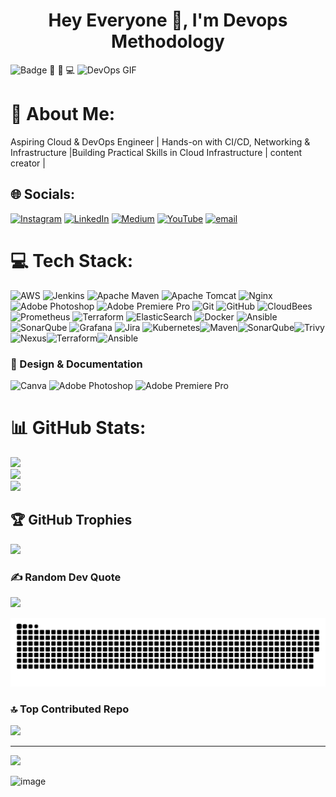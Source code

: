 <h1 align="center">Hey Everyone 👋, I'm Devops Methodology</h1>

                                       
                                                                  
                                                                                                                                                 
                                        
![Badge](https://img.shields.io/badge/Funky%20DevOps-%F0%9F%A4%96-orange?style=for-the-badge)
🎨 🚀 💻
![DevOps GIF](https://raw.githubusercontent.com/devops-methodology/update/main/giphy.gif)

# 💫 About Me:
Aspiring Cloud & DevOps Engineer | Hands-on with CI/CD, Networking & Infrastructure |Building Practical Skills in Cloud Infrastructure | content creator |



## 🌐 Socials:
[![Instagram](https://img.shields.io/badge/Instagram-%23E4405F.svg?logo=Instagram&logoColor=white)](https://instagram.com/devopsmethodology) [![LinkedIn](https://img.shields.io/badge/LinkedIn-%230077B5.svg?logo=linkedin&logoColor=white)](https://linkedin.com/in/https://www.linkedin.com/in/devops-methodology-40b26b301/) [![Medium](https://img.shields.io/badge/Medium-12100E?logo=medium&logoColor=white)](https://medium.com/@https://medium.com/@methodologydevops) [![YouTube](https://img.shields.io/badge/YouTube-%23FF0000.svg?logo=YouTube&logoColor=white)](https://youtube.com/@@devopsmethodology-q4x) [![email](https://img.shields.io/badge/Email-D14836?logo=gmail&logoColor=white)](mailto:methodologydevops@gmail.com) 

# 💻 Tech Stack:
![AWS](https://img.shields.io/badge/AWS-%23FF9900.svg?style=for-the-badge&logo=amazon-aws&logoColor=white) ![Jenkins](https://img.shields.io/badge/jenkins-%232C5263.svg?style=for-the-badge&logo=jenkins&logoColor=white) ![Apache Maven](https://img.shields.io/badge/Apache%20Maven-C71A36?style=for-the-badge&logo=Apache%20Maven&logoColor=white) ![Apache Tomcat](https://img.shields.io/badge/apache%20tomcat-%23F8DC75.svg?style=for-the-badge&logo=apache-tomcat&logoColor=black) ![Nginx](https://img.shields.io/badge/nginx-%23009639.svg?style=for-the-badge&logo=nginx&logoColor=white) ![Adobe Photoshop](https://img.shields.io/badge/adobe%20photoshop-%2331A8FF.svg?style=for-the-badge&logo=adobe%20photoshop&logoColor=white) ![Adobe Premiere Pro](https://img.shields.io/badge/Adobe%20Premiere%20Pro-9999FF.svg?style=for-the-badge&logo=Adobe%20Premiere%20Pro&logoColor=white) ![Git](https://img.shields.io/badge/git-%23F05033.svg?style=for-the-badge&logo=git&logoColor=white) ![GitHub](https://img.shields.io/badge/github-%23121011.svg?style=for-the-badge&logo=github&logoColor=white) ![CloudBees](https://img.shields.io/badge/CloudBees-1997B5&?logo=cloudbees&logoColor=white&style=for-the-badge) ![Prometheus](https://img.shields.io/badge/Prometheus-E6522C?style=for-the-badge&logo=Prometheus&logoColor=white) ![Terraform](https://img.shields.io/badge/terraform-%235835CC.svg?style=for-the-badge&logo=terraform&logoColor=white) ![ElasticSearch](https://img.shields.io/badge/-ElasticSearch-005571?style=for-the-badge&logo=elasticsearch) ![Docker](https://img.shields.io/badge/docker-%230db7ed.svg?style=for-the-badge&logo=docker&logoColor=white) ![Ansible](https://img.shields.io/badge/ansible-%231A1918.svg?style=for-the-badge&logo=ansible&logoColor=white) ![SonarQube](https://img.shields.io/badge/SonarQube-black?style=for-the-badge&logo=sonarqube&logoColor=4E9BCD) ![Grafana](https://img.shields.io/badge/grafana-%23F46800.svg?style=for-the-badge&logo=grafana&logoColor=white) ![Jira](https://img.shields.io/badge/jira-%230A0FFF.svg?style=for-the-badge&logo=jira&logoColor=white) ![Kubernetes](https://img.shields.io/badge/kubernetes-%23326ce5.svg?style=for-the-badge&logo=kubernetes&logoColor=white)![Maven](https://img.shields.io/badge/Maven-C71A36?style=for-the-badge&logo=apachemaven&logoColor=white)![SonarQube](https://img.shields.io/badge/SonarQube-4E9BCD?style=for-the-badge&logo=sonarqube&logoColor=white)![Trivy](https://img.shields.io/badge/Trivy-CA2C92?style=for-the-badge&logo=aqua&logoColor=white)![Nexus](https://img.shields.io/badge/Nexus-0078D7?style=for-the-badge&logo=sonatype&logoColor=white)![Terraform](https://img.shields.io/badge/Terraform-623CE4?style=for-the-badge&logo=terraform&logoColor=white)![Ansible](https://img.shields.io/badge/Ansible-EE0000?style=for-the-badge&logo=ansible&logoColor=white)     

 
### 🎨 Design & Documentation  
![Canva](https://img.shields.io/badge/Canva-00C4CC?style=for-the-badge&logo=canva&logoColor=white)
![Adobe Photoshop](https://img.shields.io/badge/adobe%20photoshop-%2331A8FF.svg?style=for-the-badge&logo=adobe%20photoshop&logoColor=white) ![Adobe Premiere Pro](https://img.shields.io/badge/Adobe%20Premiere%20Pro-9999FF.svg?style=for-the-badge&logo=Adobe%20Premiere%20Pro&logoColor=white)




# 📊 GitHub Stats:
![](https://github-readme-stats.vercel.app/api?username=devops-methodology&theme=dark&hide_border=false&include_all_commits=false&count_private=false)<br/>
![](https://nirzak-streak-stats.vercel.app/?user=devops-methodology&theme=dark&hide_border=false)<br/>
![](https://github-readme-stats.vercel.app/api/top-langs/?username=devops-methodology&theme=dark&hide_border=false&include_all_commits=false&count_private=false&layout=compact)

## 🏆 GitHub Trophies
![](https://github-profile-trophy.vercel.app/?username=devops-methodology&theme=radical&no-frame=false&no-bg=false&margin-w=4)

### ✍️ Random Dev Quote
![](https://quotes-github-readme.vercel.app/api?type=horizontal&theme=merko)


![Snake animation](https://raw.githubusercontent.com/devops-methodology/devops-methodology/main/dist/github-snake.svg)



### 🔝 Top Contributed Repo
![](https://github-contributor-stats.vercel.app/api?username=devops-methodology&limit=5&theme=dark&combine_all_yearly_contributions=true)

---
[![](https://visitcount.itsvg.in/api?id=devops-methodology&icon=0&color=0)](https://visitcount.itsvg.in)

![image](https://github.com/user-attachments/assets/1efa1527-4d2d-4dd5-9db9-5bd5fd82b15c)


















